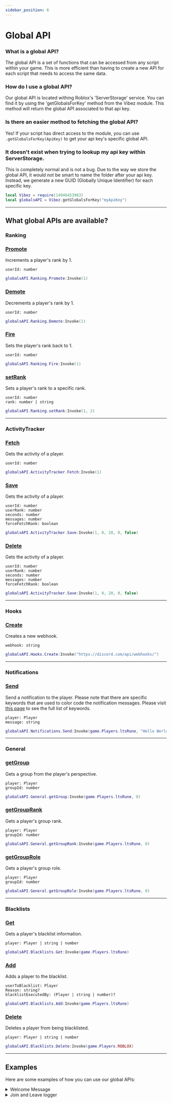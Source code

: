 ```yaml
---
sidebar_position: 6
---
```


# Global API

### What is a global API?
The global API is a set of functions that can be accessed from any script within your game. This is more efficient than having to create a new API for each script that needs to access the same data.

### How do I use a global API?
Our global API is located withing Roblox's 'ServerStorage' service. You can find it by using the 'getGlobalsForKey' method from the Vibez module. This method will return the global API associated to that api key.

### Is there an easier method to fetching the global API?
Yes! If your script has direct access to the module, you can use `.getGlobalsForKey(ApiKey)` to get your api key's specific global API.

### It doesn't exist when trying to lookup my api key within ServerStorage.
This is completely normal and is not a bug. Due to the way we store the global API, it would not be smart to name the folder after your api key. Instead, we generate a new GUID (Globally Unique Identifier) for each specific key.

```lua
local Vibez = require(14946453963)
local globalsAPI = Vibez.getGlobalsForKey("myApiKey")
```

---

## What global APIs are available?

### Ranking
<a href="#ranking/promote"><h3>Promote</h3></a>
Increments a player's rank by 1.

`userId: number`

```lua title="ServerScriptService/ExampleScript.server.lua"
globalsAPI.Ranking.Promote:Invoke(1)
```

<a href="#ranking/demote"><h3>Demote</h3></a>
Decrements a player's rank by 1.

`userId: number`

```lua
globalsAPI.Ranking.Demote:Invoke(1)
```

<a href="#ranking/fire"><h3>Fire</h3></a>
Sets the player's rank back to 1.

`userId: number`

```lua
globalsAPI.Ranking.Fire:Invoke(1)
```

<a href="#ranking/setrank"><h3>setRank</h3></a>
Sets a player's rank to a specific rank.

`userId: number` <br />
`rank: number | string`

```lua
globalsAPI.Ranking.setRank:Invoke(1, 2)
```

---

### ActivityTracker
<a href="#activity/get"><h3>Fetch</h3></a>
Gets the activity of a player.

`userId: number`

```lua
globalsAPI.ActivityTracker.Fetch:Invoke(1)
```

<a href="#activity/save"><h3>Save</h3></a>
Gets the activity of a player.

`userId: number` <br />
`userRank: number` <br />
`seconds: number` <br />
`messages: number` <br />
`forceFetchRank: boolean`

```lua
globalsAPI.ActivityTracker.Save:Invoke(1, 0, 20, 0, false)
```

<a href="#activity/delete"><h3>Delete</h3></a>
Gets the activity of a player.

`userId: number` <br />
`userRank: number` <br />
`seconds: number` <br />
`messages: number` <br />
`forceFetchRank: boolean`

```lua
globalsAPI.ActivityTracker.Save:Invoke(1, 0, 20, 0, false)
```

---

### Hooks
<a href="#hooks/create"><h3>Create</h3></a>
Creates a new webhook.

`webhook: string`

```lua
globalsAPI.Hooks.Create:Invoke("https://discord.com/api/webhooks/")
```

---

### Notifications
<a href="#notifications/send"><h3>Send</h3></a>
Send a notification to the player. Please note that there are specific keywords that are used to color code the notification messages. Please visit [this page](/docs/Features/Notifications) to see the full list of keywords.

`player: Player` <br />
`message: string`

```lua
globalsAPI.Notifications.Send:Invoke(game.Players.ltsRune, "Hello World!")
```

---

### General
<a href="#general/getgroup"><h3>getGroup</h3></a>
Gets a group from the player's perspective.

`player: Player` <br />
`groupId: number`

```lua
globalsAPI.General.getGroup:Invoke(game.Players.ltsRune, 0)
```

<a href="#general/getgrouprank"><h3>getGroupRank</h3></a>
Gets a player's group rank.

`player: Player` <br />
`groupId: number`

```lua
globalsAPI.General.getGroupRank:Invoke(game.Players.ltsRune, 0)
```

<a href="#general/getgrouprole"><h3>getGroupRole</h3></a>
Gets a player's group role.

`player: Player` <br />
`groupId: number`

```lua
globalsAPI.General.getGroupRole:Invoke(game.Players.ltsRune, 0)
```

---
### Blacklists
<a href="#blacklists/get"><h3>Get</h3></a>
Gets a player's blacklist information.

`player: Player | string | number` <br />

```lua
globalsAPI.Blacklists.Get:Invoke(game.Players.ltsRune)
```

<a href="#blacklists/add"><h3>Add</h3></a>
Adds a player to the blacklist.

`userToBlacklist: Player` <br />
`Reason: string?` <br />
`blacklistExecutedBy: (Player | string | number)?` <br />

```lua
globalsAPI.Blacklists.Add:Invoke(game.Players.ltsRune)
```

<a href="#blacklists/delete"><h3>Delete</h3></a>
Deletes a player from being blacklisted.

`player: Player | string | number` <br />

```lua
globalsAPI.Blacklists.Delete:Invoke(game.Players.ROBLOX)
```


---

## Examples
Here are some examples of how you can use our global APIs:

<details>
<summary>Welcome Message</summary>
<br />

```lua title="ServerScriptService/Welcome_Message.lua"
local function onPlayerAdded(Player: Player)
    local vibezGlobal = _G["VibezApi"]

    while vibezGlobal == nil do
        vibezGlobal = _G["VibezApi"]
        task.wait(.25)
    end

    vibezGlobal.Notifications.new:Invoke(Player, "Welcome to the game!")
end

game:GetService("Players").PlayerAdded:Connect(onPlayerAdded)
```

</details>

<details>
<summary>Join and Leave logger</summary>
<br />

```lua title="ServerScriptService/Join_Logger_And_Leave_Logger.lua"
local Players = game:GetService("Players")

local function onPlayerAdded(Player: Player)
    local vibezGlobal = _G["VibezApi"]

    while vibezGlobal == nil do
        vibezGlobal = _G["VibezApi"]
        task.wait(.25)
    end

    local webHook = vibezGlobal.Hooks.new:Invoke("https://discord.com/api/webhooks/")
    webHook
        :setContent(
            string.format(
                "[**%s**](<https://www.roblox.com/users/%d/profile>) has joined the game!",
                Player.Name,
                Player.UserId
            )
        )
        :Send()
end

local function onPlayerLeft(Player: Player)
    local vibezGlobal = _G["VibezApi"]

    while vibezGlobal == nil do
        vibezGlobal = _G["VibezApi"]
        task.wait(.25)
    end

    local webHook = vibezGlobal.Hooks.new:Invoke("https://discord.com/api/webhooks/")
    webHook
        :setContent(
            string.format(
                "[**%s**](<https://www.roblox.com/users/%d/profile>) has left the game!",
                Player.Name,
                Player.UserId
            )
        )
        :Send()
end

Players.PlayerAdded:Connect(onPlayerAdded)
Players.PlayerRemoving:Connect(onPlayerLeft)
```

</details>